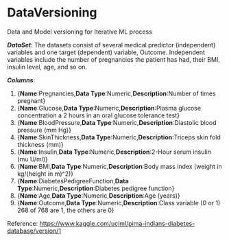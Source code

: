 # DataVersioning
Data and Model versioning for Iterative ML process

**_DataSet_**:
The datasets consist of several medical predictor (independent) variables and one target (dependent) variable, Outcome. Independent variables include the number of pregnancies the patient has had, their BMI, insulin level, age, and so on.

**_Columns_**:
1) {**Name**:Pregnancies,**Data Type**:Numeric,**Description**:Number of times pregnant}
2) {**Name**:Glucose,**Data Type**:Numeric,**Description**:Plasma glucose concentration a 2 hours in an oral glucose tolerance test}
3) {**Name**:BloodPressure,**Data Type**:Numeric,**Description**:Diastolic blood pressure (mm Hg)}
4) {**Name**:SkinThickness,**Data Type**:Numeric,**Description**:Triceps skin fold thickness (mm)}
5) {**Name**:Insulin,**Data Type**:Numeric,**Description**:2-Hour serum insulin (mu U/ml)}
6) {**Name**:BMI,**Data Type**:Numeric,**Description**:Body mass index (weight in kg/(height in m)^2)}
7) {**Name**:DiabetesPedigreeFunction,**Data Type**:Numeric,**Description**:Diabetes pedigree function}
8) {**Name**:Age,**Data Type**:Numeric,**Description**:Age (years)}
9) {**Name**:Outcome,**Data Type**:Numeric,**Description**:Class variable (0 or 1) 268 of 768 are 1, the others are 0}

Reference: https://www.kaggle.com/uciml/pima-indians-diabetes-database/version/1

